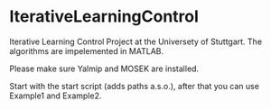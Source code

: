 # IterativeLearningControl

Iterative Learning Control Project at the Universety of Stuttgart. 
The algorithms are impelemented in MATLAB. 

Please make sure Yalmip and MOSEK are installed. 

Start with the start script (adds paths a.s.o.), after that you can use Example1 and Example2. 
